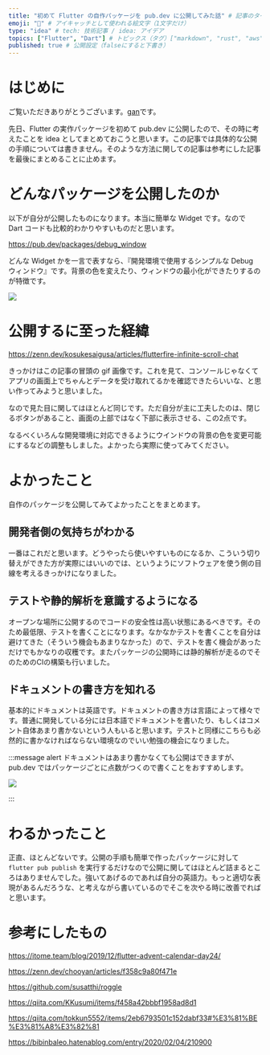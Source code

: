 ```yaml
---
title: "初めて Flutter の自作パッケージを pub.dev に公開してみた話" # 記事のタイトル
emoji: "👶" # アイキャッチとして使われる絵文字（1文字だけ）
type: "idea" # tech: 技術記事 / idea: アイデア
topics: ["Flutter", "Dart"] # トピックス（タグ）["markdown", "rust", "aws"]のように指定する
published: true # 公開設定（falseにすると下書き）
---
```


# はじめに
ご覧いただきありがとうございます。[gan](https://zenn.dev/ryota_iwamoto)です。

先日、Flutter の実作パッケージを初めて pub.dev に公開したので、その時に考えたことを idea としてまとめておこうと思います。この記事では具体的な公開の手順については書きません。そのような方法に関しての記事は参考にした記事を最後にまとめることに止めます。

# どんなパッケージを公開したのか

以下が自分が公開したものになります。本当に簡単な Widget です。なので Dart コードも比較的わかりやすいものだと思います。

https://pub.dev/packages/debug_window

どんな Widget かを一言で表すなら、『開発環境で使用するシンプルな Debug ウィンドウ』です。背景の色を変えたり、ウィンドウの最小化ができたりするのが特徴です。

![](https://storage.googleapis.com/zenn-user-upload/061813aa28d8-20230101.png)

# 公開するに至った経緯

https://zenn.dev/kosukesaigusa/articles/flutterfire-infinite-scroll-chat

きっかけはこの記事の冒頭の gif 画像です。これを見て、コンソールじゃなくてアプリの画面上でちゃんとデータを受け取れてるかを確認できたらいいな、と思い作ってみようと思いました。

なので見た目に関してはほとんど同じです。ただ自分が主に工夫したのは、閉じるボタンがあること、画面の上部ではなく下部に表示させる、この2点です。

なるべくいろんな開発環境に対応できるようにウインドウの背景の色を変更可能にするなどの調整もしました。よかったら実際に使ってみてください。

# よかったこと
自作のパッケージを公開してみてよかったことをまとめます。

## 開発者側の気持ちがわかる
一番はこれだと思います。どうやったら使いやすいものになるか、こういう切り替えができた方が実際にはいいのでは、というようにソフトウェアを使う側の目線を考えるきっかけになりました。

## テストや静的解析を意識するようになる
オープンな場所に公開するのでコードの安全性は高い状態にあるべきです。そのため最低限、テストを書くことになります。なかなかテストを書くことを自分は避けてきた（そういう機会もあまりなかった）ので、テストを書く機会があっただけでもかなりの収穫です。またパッケージの公開時には静的解析が走るのでそのためのCIの構築も行いました。

## ドキュメントの書き方を知れる
基本的にドキュメントは英語です。ドキュメントの書き方は言語によって様々です。普通に開発している分には日本語でドキュメントを書いたり、もしくはコメント自体あまり書かないという人もいると思います。テストと同様にこちらも必然的に書かなければならない環境なのでいい勉強の機会になりました。

:::message alert
ドキュメントはあまり書かなくても公開はできますが、pub.dev ではパッケージごとに点数がつくので書くことをおすすめします。

![](https://storage.googleapis.com/zenn-user-upload/adc9611fb092-20230101.png)

:::

# わるかったこと
正直、ほとんどないです。公開の手順も簡単で作ったパッケージに対して ``flutter pub publish`` を実行するだけなので公開に関してはほとんど詰まるところはありませんでした。強いてあげるのであれば自分の英語力。もっと適切な表現があるんだろうな、と考えながら書いているのでそこを次やる時に改善でればと思います。

# 参考にしたもの

https://itome.team/blog/2019/12/flutter-advent-calendar-day24/

https://zenn.dev/chooyan/articles/f358c9a80f471e

https://github.com/susatthi/roggle

https://qiita.com/KKusumi/items/f458a42bbbf1958ad8d1

https://qiita.com/tokkun5552/items/2eb6793501c152dabf33#%E3%81%BE%E3%81%A8%E3%82%81

https://bibinbaleo.hatenablog.com/entry/2020/02/04/210900
